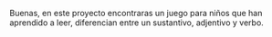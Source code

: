 Buenas, en este proyecto encontraras un juego para niños que han aprendido a leer, diferencian entre un sustantivo, adjentivo y verbo.
